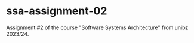 # ssa-assignment-02
 Assignment #2 of the course "Software Systems Architecture" from unibz 2023/24.
